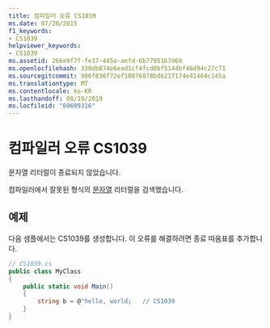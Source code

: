 ```yaml
---
title: 컴파일러 오류 CS1039
ms.date: 07/20/2015
f1_keywords:
- CS1039
helpviewer_keywords:
- CS1039
ms.assetid: 266e9f7f-fe17-445a-aefd-6b7795167d68
ms.openlocfilehash: 330db074e6ead1cf4fcd0bf5144bf46d94c27c71
ms.sourcegitcommit: 986f836f72ef10876878bd6217174e41464c145a
ms.translationtype: MT
ms.contentlocale: ko-KR
ms.lasthandoff: 08/19/2019
ms.locfileid: "69609316"
---
```

# <a name="compiler-error-cs1039"></a>컴파일러 오류 CS1039
문자열 리터럴이 종료되지 않았습니다.  
  
 컴파일러에서 잘못된 형식의 [문자열](../language-reference/keywords/string.md) 리터럴을 검색했습니다.  
  
## <a name="example"></a>예제  
 다음 샘플에서는 CS1039를 생성합니다. 이 오류를 해결하려면 종료 따옴표를 추가합니다.  
  
```csharp  
// CS1039.cs  
public class MyClass  
{  
    public static void Main()  
    {  
        string b = @"hello, world;   // CS1039  
    }  
}  
```
